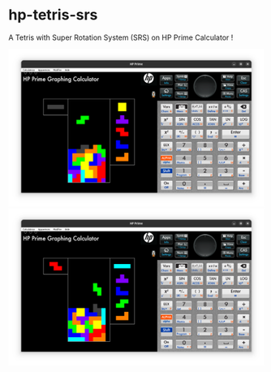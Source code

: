 # hp-tetris-srs
A Tetris with Super Rotation System (SRS) on HP Prime Calculator !

![tetris](/img/1.png)
![tetris](/img/2.png)